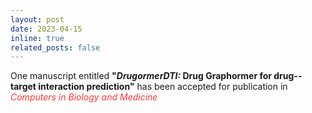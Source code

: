 ```yaml
---
layout: post
date: 2023-04-15
inline: true
related_posts: false
---
```


One manuscript entitled <b>"<i>DrugormerDTI:</i> Drug Graphormer for drug--target interaction prediction"</b> has been accepted for publication in <span style="color: #FF3636;"><i>Computers in Biology and Medicine</i></span>